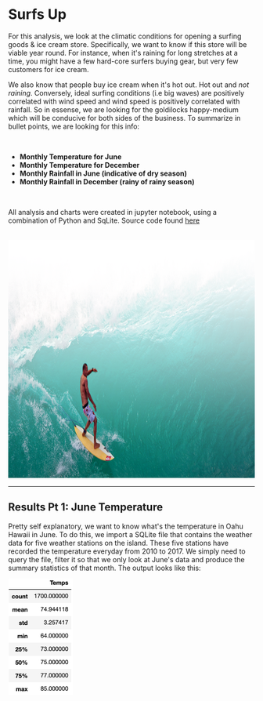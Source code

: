 # Surfs Up

For this analysis, we look at the climatic conditions for opening a surfing goods & ice cream store. Specifically, we want to know if this store will be viable year round. For instance, when it's raining for long stretches at a time, you might have a few hard-core surfers buying gear, but very few customers for ice cream. 

We also know that people buy ice cream when it's hot out. Hot out and *not raining*. Conversely, ideal surfing conditions (i.e big waves) are positively correlated with wind speed and wind speed is positively correlated with rainfall. So in essense, we are looking for the goldilocks happy-medium which will be conducive for both sides of the business. To summarize in bullet points, we are looking for this info: 

</br>

* **Monthly Temperature for June**
* **Monthly Temperature for December**
* **Monthly Rainfall in June (indicative of dry season)**
* **Monthly Rainfall in December (rainy of rainy season)**

</br>

All analysis and charts were created in jupyter notebook, using a combination of Python and SqLite. Source code found [here](https://github.com/carlosjennings1991/surfs_up/blob/main/SurfsUp_Challenge.ipynb)

</br>

<img src="https://github.com/carlosjennings1991/surfs_up/blob/main/surfer2.png" width="1099" height="486">

___

## Results Pt 1: June Temperature

Pretty self explanatory, we want to know what's the temperature in Oahu Hawaii in June. To do this, we import a SQLite file that contains the weather data for five weather stations on the island. These five stations have recorded the temperature everyday from 2010 to 2017. We simply need to query the file, filter it so that we only look at June's data and produce the summary statistics of that month. The output looks like this: 

<img src="https://github.com/carlosjennings1991/surfs_up/blob/main/june_temps.png" width="132" height="236">

